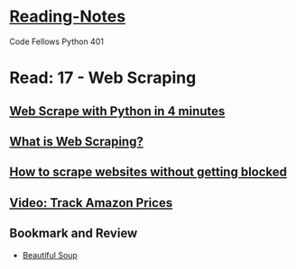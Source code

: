 # [Reading-Notes](https://alsosteve.github.io/reading-notes/)
Code Fellows Python 401

# Read: 17 - Web Scraping

## [Web Scrape with Python in 4 minutes](https://towardsdatascience.com/how-to-web-scrape-with-python-in-4-minutes-bc49186a8460)

## [What is Web Scraping?](https://en.wikipedia.org/wiki/Web_scraping)

## [How to scrape websites without getting blocked](https://www.scrapehero.com/how-to-prevent-getting-blacklisted-while-scraping/)

## [Video: Track Amazon Prices](https://www.youtube.com/watch?v=Bg9r_yLk7VY)

## Bookmark and Review
- [Beautiful Soup](https://www.crummy.com/software/BeautifulSoup/)
